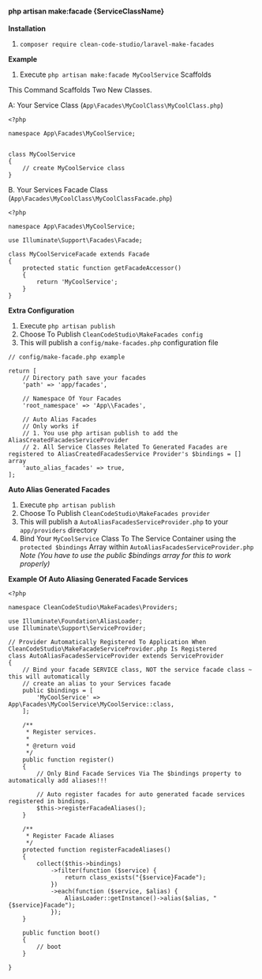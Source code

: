 #### php artisan make:facade {ServiceClassName}

**Installation**
1. `composer require clean-code-studio/laravel-make-facades`

**Example**
1. Execute `php artisan make:facade MyCoolService` Scaffolds

This Command Scaffolds Two New Classes.

A: Your Service Class (`App\Facades\MyCoolClass\MyCoolClass.php`)
```
<?php

namespace App\Facades\MyCoolService;


class MyCoolService
{
    // create MyCoolService class
}
```

B. Your Services Facade Class (`App\Facades\MyCoolClass\MyCoolClassFacade.php`)
```
<?php

namespace App\Facades\MyCoolService;

use Illuminate\Support\Facades\Facade;

class MyCoolServiceFacade extends Facade
{
    protected static function getFacadeAccessor()
    {
        return 'MyCoolService';
    }
}

```


**Extra Configuration**
1. Execute `php artisan publish` 
2. Choose To Publish `CleanCodeStudio\MakeFacades config`
3. This will publish a `config/make-facades.php` configuration file

```
// config/make-facade.php example

return [
	// Directory path save your facades
	'path' => 'app/facades',

	// Namespace Of Your Facades
	'root_namespace' => 'App\\Facades',

	// Auto Alias Facades
	// Only works if 
	// 1. You use php artisan publish to add the AliasCreatedFacadesServiceProvider
	// 2. All Service Classes Related To Generated Facades are registered to AliasCreatedFacadesService Provider's $bindings = [] array 
	'auto_alias_facades' => true,
];
```

**Auto Alias Generated Facades**
1. Execute `php artisan publish`
2. Choose To Publish `CleanCodeStudio\MakeFacades provider`
3. This will publish a `AutoAliasFacadesServiceProvider.php` to your `app/providers` directory
4. Bind Your `MyCoolService` Class To The Service Container 
   using the `protected $bindings` Array within `AutoAliasFacadesServiceProvider.php`
_Note (You have to use the public $bindings array for this to work properly)_

**Example Of Auto Aliasing Generated Facade Services**
```
<?php

namespace CleanCodeStudio\MakeFacades\Providers;

use Illuminate\Foundation\AliasLoader;
use Illuminate\Support\ServiceProvider;

// Provider Automatically Registered To Application When CleanCodeStudio\MakeFacadeServiceProvider.php Is Registered
class AutoAliasFacadesServiceProvider extends ServiceProvider
{
    // Bind your facade SERVICE class, NOT the service facade class ~ this will automatically 
    // create an alias to your Services facade
    public $bindings = [
        'MyCoolService' => App\Facades\MyCoolService\MyCoolService::class, 
    ];

    /**
     * Register services.
     *
     * @return void
     */
    public function register()
    {
        // Only Bind Facade Services Via The $bindings property to automatically add aliases!!!

        // Auto register facades for auto generated facade services registered in bindings. 
        $this->registerFacadeAliases();
    }

    /**
     * Register Facade Aliases
     */
    protected function registerFacadeAliases()
    {
        collect($this->bindings)
            ->filter(function ($service) {
                return class_exists("{$service}Facade");
            })
            ->each(function ($service, $alias) {
                AliasLoader::getInstance()->alias($alias, "{$service}Facade");
            });
    }

    public function boot()
    {
        // boot
    }

}
```


